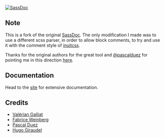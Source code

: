 [![SassDoc](https://cdn.rawgit.com/SassDoc/sassdoc/master/assets/header.svg)](http://sassdoc.com)

## Note

This is a fork of the original [SassDoc](http://sassdoc.com/). The only
modification I made was to use a different scss parser, in order to 
allow block comments, to try and use it with the comment style of 
[inuitcss](http://github.com/inuitcss/inuitcss).

Thanks for the original authors for the great tool and
[@pascalduez](https://github.com/pascalduez) for pointing me in this
direction [here](https://github.com/SassDoc/sassdoc/issues/467).

## Documentation

Head to the [site][SassDoc] for extensive documentation.

## Credits

* [Valérian Galliat](https://twitter.com/valeriangalliat)
* [Fabrice Weinberg](https://twitter.com/fweinb)
* [Pascal Duez](https://twitter.com/pascalduez)
* [Hugo Giraudel](http://twitter.com/HugoGiraudel)

[SassDoc]: http://sassdoc.com
[npm-url]: https://www.npmjs.com/package/sassdoc
[npm-image]: https://nodei.co/npm/sassdoc.png?downloads=true
[travis-url]: https://travis-ci.org/SassDoc/sassdoc?branch=master
[travis-image]: http://img.shields.io/travis/SassDoc/sassdoc.svg?style=flat-square
[coveralls-url]: https://coveralls.io/r/SassDoc/sassdoc?branch=master
[coveralls-image]: https://img.shields.io/coveralls/SassDoc/sassdoc.svg?style=flat-square
[depstat-url]: https://david-dm.org/SassDoc/sassdoc
[depstat-image]: https://david-dm.org/SassDoc/sassdoc.svg?style=flat-square
[license-image]: http://img.shields.io/npm/l/sassdoc.svg?style=flat-square
[license-url]: LICENSE.md
[chat-image]: https://img.shields.io/badge/gitter-join%20chat-blue.svg?style=flat-square
[chat-url]: https://gitter.im/SassDoc/sassdoc

